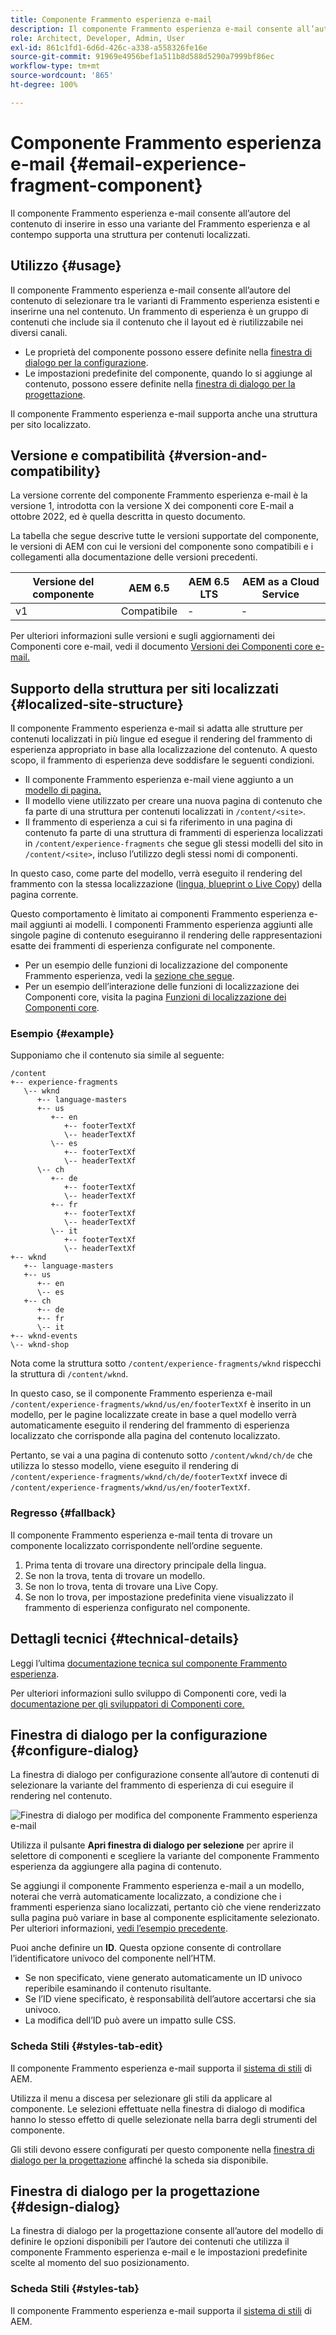 ```yaml
---
title: Componente Frammento esperienza e-mail
description: Il componente Frammento esperienza e-mail consente all’autore del contenuto di inserire in esso una variante del Frammento esperienza e al contempo supporta una struttura per contenuti localizzati.
role: Architect, Developer, Admin, User
exl-id: 861c1fd1-6d6d-426c-a338-a558326fe16e
source-git-commit: 91969e4956bef1a511b8d588d5290a7999bf86ec
workflow-type: tm+mt
source-wordcount: '865'
ht-degree: 100%

---
```



# Componente Frammento esperienza e-mail {#email-experience-fragment-component}

Il componente Frammento esperienza e-mail consente all’autore del contenuto di inserire in esso una variante del Frammento esperienza e al contempo supporta una struttura per contenuti localizzati.

## Utilizzo {#usage}

Il componente Frammento esperienza e-mail consente all’autore del contenuto di selezionare tra le varianti di Frammento esperienza esistenti e inserirne una nel contenuto. Un frammento di esperienza è un gruppo di contenuti che include sia il contenuto che il layout ed è riutilizzabile nei diversi canali.

* Le proprietà del componente possono essere definite nella [finestra di dialogo per la configurazione](#configure-dialog).
* Le impostazioni predefinite del componente, quando lo si aggiunge al contenuto, possono essere definite nella [finestra di dialogo per la progettazione](#design-dialog).

Il componente Frammento esperienza e-mail supporta anche una struttura per sito localizzato.

## Versione e compatibilità {#version-and-compatibility}

La versione corrente del componente Frammento esperienza e-mail è la versione 1, introdotta con la versione X dei componenti core E-mail a ottobre 2022, ed è quella descritta in questo documento.

La tabella che segue descrive tutte le versioni supportate del componente, le versioni di AEM con cui le versioni del componente sono compatibili e i collegamenti alla documentazione delle versioni precedenti.

| Versione del componente | AEM 6.5 | AEM 6.5 LTS | AEM as a Cloud Service |
|---|---|---|---|
| v1 | Compatibile | - | - |

Per ulteriori informazioni sulle versioni e sugli aggiornamenti dei Componenti core e-mail, vedi il documento [Versioni dei Componenti core e-mail.](/help/email/versions.md)

## Supporto della struttura per siti localizzati {#localized-site-structure}

Il componente Frammento esperienza e-mail si adatta alle strutture per contenuti localizzati in più lingue ed esegue il rendering del frammento di esperienza appropriato in base alla localizzazione del contenuto. A questo scopo, il frammento di esperienza deve soddisfare le seguenti condizioni.

* Il componente Frammento esperienza e-mail viene aggiunto a un [modello di pagina.](https://experienceleague.adobe.com/docs/experience-manager-cloud-service/content/sites/authoring/features/templates.html?lang=it)
* Il modello viene utilizzato per creare una nuova pagina di contenuto che fa parte di una struttura per contenuti localizzati in `/content/<site>`.
* Il frammento di esperienza a cui si fa riferimento in una pagina di contenuto fa parte di una struttura di frammenti di esperienza localizzati in `/content/experience-fragments` che segue gli stessi modelli del sito in `/content/<site>`, incluso l’utilizzo degli stessi nomi di componenti.

In questo caso, come parte del modello, verrà eseguito il rendering del frammento con la stessa localizzazione ([lingua, blueprint o Live Copy](https://experienceleague.adobe.com/docs/experience-manager-cloud-service/content/sites/administering/reusing-content/msm-and-translation.html?lang=it)) della pagina corrente.

Questo comportamento è limitato ai componenti Frammento esperienza e-mail aggiunti ai modelli. I componenti Frammento esperienza aggiunti alle singole pagine di contenuto eseguiranno il rendering delle rappresentazioni esatte dei frammenti di esperienza configurate nel componente.

* Per un esempio delle funzioni di localizzazione del componente Frammento esperienza, vedi la [sezione che segue](#example).
* Per un esempio dell’interazione delle funzioni di localizzazione dei Componenti core, visita la pagina [Funzioni di localizzazione dei Componenti core](/help/get-started/localization.md).

### Esempio {#example}

Supponiamo che il contenuto sia simile al seguente:

```
/content
+-- experience-fragments
   \-- wknd
      +-- language-masters
      +-- us
         +-- en
            +-- footerTextXf
            \-- headerTextXf
         \-- es
            +-- footerTextXf
            \-- headerTextXf
      \-- ch
         +-- de
            +-- footerTextXf
            \-- headerTextXf
         +-- fr
            +-- footerTextXf
            \-- headerTextXf
         \-- it
            +-- footerTextXf
            \-- headerTextXf
+-- wknd
   +-- language-masters
   +-- us
      +-- en
      \-- es
   +-- ch
      +-- de
      +-- fr
      \-- it
+-- wknd-events
\-- wknd-shop
```

Nota come la struttura sotto `/content/experience-fragments/wknd` rispecchi la struttura di `/content/wknd`.

In questo caso, se il componente Frammento esperienza e-mail `/content/experience-fragments/wknd/us/en/footerTextXf` è inserito in un modello, per le pagine localizzate create in base a quel modello verrà automaticamente eseguito il rendering del frammento di esperienza localizzato che corrisponde alla pagina del contenuto localizzato.

Pertanto, se vai a una pagina di contenuto sotto `/content/wknd/ch/de` che utilizza lo stesso modello, viene eseguito il rendering di `/content/experience-fragments/wknd/ch/de/footerTextXf` invece di `/content/experience-fragments/wknd/us/en/footerTextXf`.

### Regresso {#fallback}

Il componente Frammento esperienza e-mail tenta di trovare un componente localizzato corrispondente nell’ordine seguente.

1. Prima tenta di trovare una directory principale della lingua.
1. Se non la trova, tenta di trovare un modello.
1. Se non lo trova, tenta di trovare una Live Copy.
1. Se non lo trova, per impostazione predefinita viene visualizzato il frammento di esperienza configurato nel componente.

## Dettagli tecnici {#technical-details}

Leggi l’ultima [documentazione tecnica sul componente Frammento esperienza](https://www.adobe.com/go/aem_cmp_title_v1_it).

Per ulteriori informazioni sullo sviluppo di Componenti core, vedi la [documentazione per gli sviluppatori di Componenti core.](/help/developing/overview.md)

## Finestra di dialogo per la configurazione {#configure-dialog}

La finestra di dialogo per configurazione consente all’autore di contenuti di selezionare la variante del frammento di esperienza di cui eseguire il rendering nel contenuto.

![Finestra di dialogo per modifica del componente Frammento esperienza e-mail](/help/email/assets/email-experience-fragment-edit.png)

Utilizza il pulsante **Apri finestra di dialogo per selezione** per aprire il selettore di componenti e scegliere la variante del componente Frammento esperienza da aggiungere alla pagina di contenuto.

Se aggiungi il componente Frammento esperienza e-mail a un modello, noterai che verrà automaticamente localizzato, a condizione che i frammenti esperienza siano localizzati, pertanto ciò che viene renderizzato sulla pagina può variare in base al componente esplicitamente selezionato. Per ulteriori informazioni, [vedi l’esempio precedente](#example).

Puoi anche definire un **ID**. Questa opzione consente di controllare l’identificatore univoco del componente nell’HTM.

* Se non specificato, viene generato automaticamente un ID univoco reperibile esaminando il contenuto risultante.
* Se l’ID viene specificato, è responsabilità dell’autore accertarsi che sia univoco.
* La modifica dell’ID può avere un impatto sulle CSS.

### Scheda Stili {#styles-tab-edit}

Il componente Frammento esperienza e-mail supporta il [sistema di stili](/help/get-started/authoring.md#component-styling) di AEM.

Utilizza il menu a discesa per selezionare gli stili da applicare al componente. Le selezioni effettuate nella finestra di dialogo di modifica hanno lo stesso effetto di quelle selezionate nella barra degli strumenti del componente.

Gli stili devono essere configurati per questo componente nella [finestra di dialogo per la progettazione](#design-dialog) affinché la scheda sia disponibile.

## Finestra di dialogo per la progettazione {#design-dialog}

La finestra di dialogo per la progettazione consente all’autore del modello di definire le opzioni disponibili per l’autore dei contenuti che utilizza il componente Frammento esperienza e-mail e le impostazioni predefinite scelte al momento del suo posizionamento.

### Scheda Stili {#styles-tab}

Il componente Frammento esperienza e-mail supporta il [sistema di stili](/help/get-started/authoring.md#component-styling) di AEM.
